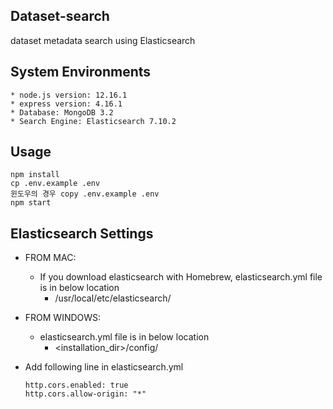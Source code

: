 ## Dataset-search

dataset metadata search using Elasticsearch


## System Environments
    
    * node.js version: 12.16.1
    * express version: 4.16.1 
    * Database: MongoDB 3.2
    * Search Engine: Elasticsearch 7.10.2

## Usage

    npm install
    cp .env.example .env
    윈도우의 경우 copy .env.example .env
    npm start

## Elasticsearch Settings

  * FROM MAC:
    
    * If you download elasticsearch with Homebrew, elasticsearch.yml file is in below location 
      - /usr/local/etc/elasticsearch/  

  * FROM WINDOWS:
      
      * elasticsearch.yml file is in below location 
        - <installation_dir>/config/ 

     
  * Add following line in elasticsearch.yml

      ```
      http.cors.enabled: true
      http.cors.allow-origin: "*"
      ```
